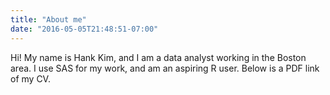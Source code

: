 ```yaml
---
title: "About me"
date: "2016-05-05T21:48:51-07:00"
---
```


Hi! 
My name is Hank Kim, and I am a data analyst working in the Boston area. I use SAS for my work, and am an aspiring R user. Below is a PDF link of my CV.


